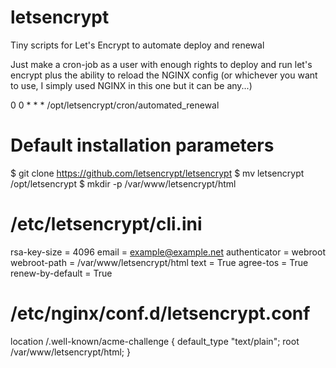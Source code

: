 # letsencrypt
Tiny scripts for Let's Encrypt to automate deploy and renewal

Just make a cron-job as a user with enough rights to deploy and run let's encrypt plus the ability to reload the NGINX config (or whichever you want to use, I simply used NGINX in this one but it can be any...)

0 0 * * * /opt/letsencrypt/cron/automated_renewal

# Default installation parameters
$ git clone https://github.com/letsencrypt/letsencrypt
$ mv letsencrypt /opt/letsencrypt
$ mkdir -p /var/www/letsencrypt/html

# /etc/letsencrypt/cli.ini
rsa-key-size = 4096
email = example@example.net
authenticator = webroot
webroot-path = /var/www/letsencrypt/html
text = True
agree-tos = True
renew-by-default = True

# /etc/nginx/conf.d/letsencrypt.conf
location /.well-known/acme-challenge {
    default_type  "text/plain";
    root          /var/www/letsencrypt/html;
}
